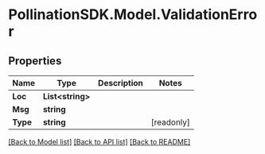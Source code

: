 
# PollinationSDK.Model.ValidationError

## Properties

Name | Type | Description | Notes
------------ | ------------- | ------------- | -------------
**Loc** | **List&lt;string&gt;** |  | 
**Msg** | **string** |  | 
**Type** | **string** |  | [readonly] 

[[Back to Model list]](../README.md#documentation-for-models)
[[Back to API list]](../README.md#documentation-for-api-endpoints)
[[Back to README]](../README.md)

